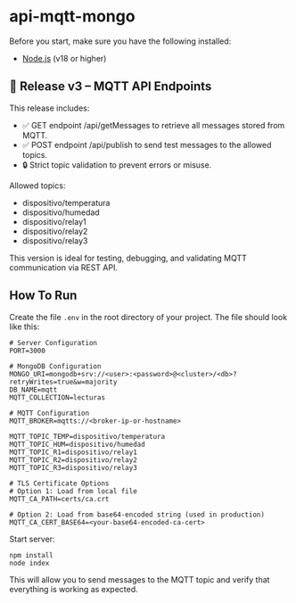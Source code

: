 # api-mqtt-mongo

Before you start, make sure you have the following installed:

- [Node.js](https://nodejs.org/) (v18 or higher)

## 🚀 Release v3 – MQTT API Endpoints

This release includes:

- ✅ GET endpoint /api/getMessages to retrieve all messages stored from MQTT.
- ✅ POST endpoint /api/publish to send test messages to the allowed topics.
- 🔒 Strict topic validation to prevent errors or misuse.

Allowed topics:
- dispositivo/temperatura
- dispositivo/humedad
- dispositivo/relay1
- dispositivo/relay2
- dispositivo/relay3

This version is ideal for testing, debugging, and validating MQTT communication via REST API.

## How To Run
Create the file `.env` in the root directory of your project. The file should look like this:
```
# Server Configuration
PORT=3000

# MongoDB Configuration
MONGO_URI=mongodb+srv://<user>:<password>@<cluster>/<db>?retryWrites=true&w=majority
DB_NAME=mqtt
MQTT_COLLECTION=lecturas

# MQTT Configuration
MQTT_BROKER=mqtts://<broker-ip-or-hostname>

MQTT_TOPIC_TEMP=dispositivo/temperatura
MQTT_TOPIC_HUM=dispositivo/humedad
MQTT_TOPIC_R1=dispositivo/relay1
MQTT_TOPIC_R2=dispositivo/relay2
MQTT_TOPIC_R3=dispositivo/relay3

# TLS Certificate Options
# Option 1: Load from local file
MQTT_CA_PATH=certs/ca.crt

# Option 2: Load from base64-encoded string (used in production)
MQTT_CA_CERT_BASE64=<your-base64-encoded-ca-cert>

```

Start server:
```
npm install
node index
```



This will allow you to send messages to the MQTT topic and verify that everything is working as expected.




